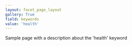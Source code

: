 ```yaml
---
layout: facet_page_layout
gallery: True
field: keywords
value: 'health'
---
```


Sample page with a description about the 'health' keyword